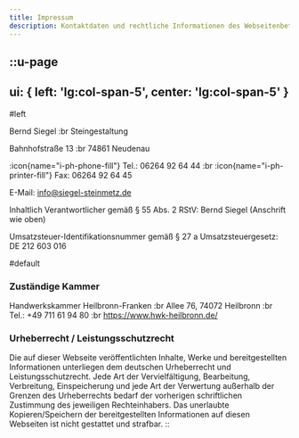 ```yaml
---
title: Impressum
description: Kontaktdaten und rechtliche Informationen des Webseitenbetreibers.
---
```


::u-page
---
ui: { left: 'lg:col-span-5', center: 'lg:col-span-5' }
---

#left
<div>

Bernd Siegel :br
Steingestaltung

Bahnhofstraße 13 :br
74861 Neudenau

:icon{name="i-ph-phone-fill"} Tel.: 06264 92 64 44 :br
:icon{name="i-ph-printer-fill"} Fax: 06264 92 64 45

E-Mail: info@siegel-steinmetz.de

Inhaltlich Verantwortlicher gemäß §&nbsp;55 Abs.&nbsp;2 RStV: Bernd Siegel (Anschrift wie oben)

Umsatzsteuer-Identifikationsnummer gemäß §&nbsp;27&nbsp;a Umsatzsteuergesetz: DE&nbsp;212&nbsp;603&nbsp;016

</div>

#default
### Zuständige Kammer

Handwerkskammer Heilbronn-Franken :br
Allee 76, 74072 Heilbronn :br
Tel.: +49 711 61 94 80 :br
https://www.hwk-heilbronn.de/

### Urheberrecht / Leistungsschutzrecht

Die auf dieser Webseite veröffentlichten Inhalte, Werke und bereitgestellten Informationen unterliegen dem deutschen Urheberrecht und Leistungsschutzrecht. Jede Art der Vervielfältigung, Bearbeitung, Verbreitung, Einspeicherung und jede Art der Verwertung außerhalb der Grenzen des Urheberrechts bedarf der vorherigen schriftlichen Zustimmung des jeweiligen Rechteinhabers. Das unerlaubte Kopieren/Speichern der bereitgestellten Informationen auf diesen Webseiten ist nicht gestattet und strafbar.
::
